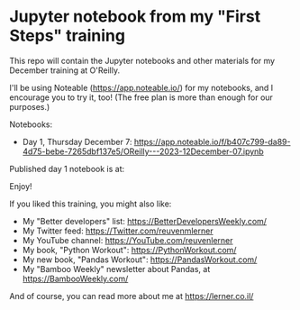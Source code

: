 # Jupyter notebook from my "First Steps" training

This repo will contain the Jupyter notebooks and other materials for my December training at O'Reilly.

I'll be using Noteable (https://app.noteable.io/) for my notebooks, and I encourage you to try it, too! (The free plan is more than enough for our purposes.)

Notebooks:

- Day 1, Thursday December 7: https://app.noteable.io/f/b407c799-da89-4d75-bebe-7265dbf137e5/OReilly---2023-12December-07.ipynb

Published day 1 notebook is at:

Enjoy!

If you liked this training, you might also like:

- My "Better developers" list: https://BetterDevelopersWeekly.com/
- My Twitter feed: https://Twitter.com/reuvenmlerner
- My YouTube channel: https://YouTube.com/reuvenlerner
- My book, "Python Workout": https://PythonWorkout.com/
- My new book, "Pandas Workout": https://PandasWorkout.com/
- My "Bamboo Weekly" newsletter about Pandas, at https://BambooWeekly.com/

And of course, you can read more about me at https://lerner.co.il/
